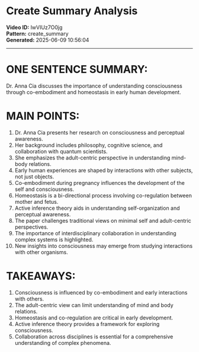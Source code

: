 # Create Summary Analysis

**Video ID:** lwVIUz7O0jg  
**Pattern:** create_summary  
**Generated:** 2025-06-09 10:56:04  

---

# ONE SENTENCE SUMMARY:
Dr. Anna Cia discusses the importance of understanding consciousness through co-embodiment and homeostasis in early human development.

# MAIN POINTS:
1. Dr. Anna Cia presents her research on consciousness and perceptual awareness.
2. Her background includes philosophy, cognitive science, and collaboration with quantum scientists.
3. She emphasizes the adult-centric perspective in understanding mind-body relations.
4. Early human experiences are shaped by interactions with other subjects, not just objects.
5. Co-embodiment during pregnancy influences the development of the self and consciousness.
6. Homeostasis is a bi-directional process involving co-regulation between mother and fetus.
7. Active inference theory aids in understanding self-organization and perceptual awareness.
8. The paper challenges traditional views on minimal self and adult-centric perspectives.
9. The importance of interdisciplinary collaboration in understanding complex systems is highlighted.
10. New insights into consciousness may emerge from studying interactions with other organisms.

# TAKEAWAYS:
1. Consciousness is influenced by co-embodiment and early interactions with others.
2. The adult-centric view can limit understanding of mind and body relations.
3. Homeostasis and co-regulation are critical in early development.
4. Active inference theory provides a framework for exploring consciousness.
5. Collaboration across disciplines is essential for a comprehensive understanding of complex phenomena.